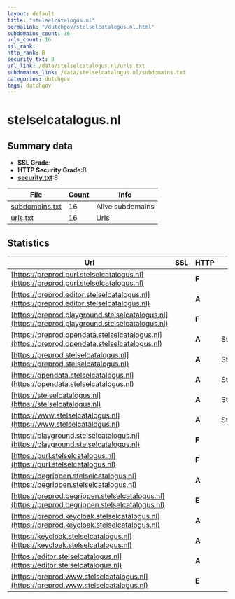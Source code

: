 ```yaml
---
layout: default
title: "stelselcatalogus.nl"
permalink: "/dutchgov/stelselcatalogus.nl.html"
subdomains_count: 16
urls_count: 16
ssl_rank: 
http_rank: B
security_txt: 8
url_link: /data/stelselcatalogus.nl/urls.txt
subdomains_link: /data/stelselcatalogus.nl/subdomains.txt
categories: dutchgov
tags: dutchgov
---
```



# stelselcatalogus.nl
## Summary data


 - **SSL Grade**:
 - **HTTP Security Grade**:B
 - **[security.txt](https://www.digitaleoverheid.nl/nieuws/standaard-security-txt-nu-verplicht-voor-overheid/)**:8


| File       | Count | Info |
|------------|-------|------|
|[subdomains.txt](/DutchGovScope/data/stelselcatalogus.nl/subdomains.txt)|16|Alive subdomains|
|[urls.txt](/DutchGovScope/data/stelselcatalogus.nl/urls.txt)|16|Urls|


## Statistics


| Url | SSL | HTTP | Server | Cookie | HSTS | CORS | CTO | CSP | XFO | XXP | RP |FP| Tech |Title |
|--------|-------|-------|------|------|------|------|------|------|------|------|------|------|------|------|
|[https://preprod.purl.stelselcatalogus.nl](https://preprod.purl.stelselcatalogus.nl)| | **F**|| | | :warning:| | | | | :white_check_mark: | |HSTS||
|[https://preprod.editor.stelselcatalogus.nl](https://preprod.editor.stelselcatalogus.nl)| | **A**|| |:white_check_mark: | | |:warning: | :white_check_mark: | :white_check_mark: | :white_check_mark: | |HSTS|Editor|
|[https://preprod.playground.stelselcatalogus.nl](https://preprod.playground.stelselcatalogus.nl)| | **F**|| | | :warning:| | | | | :white_check_mark: | |HSTS|404 Not Found|
|[https://preprod.opendata.stelselcatalogus.nl](https://preprod.opendata.stelselcatalogus.nl)| | **A**|Stelselcatalogus| |:white_check_mark: | | |:warning: | :white_check_mark: | :white_check_mark: | :white_check_mark: | |HSTS|Logius Stelselca...|
|[https://preprod.stelselcatalogus.nl](https://preprod.stelselcatalogus.nl)| | **A**|Stelselcatalogus| |:white_check_mark: | | |:warning: | :white_check_mark: | :white_check_mark: | :white_check_mark: | |HSTS|Logius Stelselca...|
|[https://opendata.stelselcatalogus.nl](https://opendata.stelselcatalogus.nl)| | **A**|Stelselcatalogus| |:white_check_mark: | | |:warning: | :white_check_mark: | :white_check_mark: | :white_check_mark: | |HSTS|Logius Stelselca...|
|[https://stelselcatalogus.nl](https://stelselcatalogus.nl)| | **A**|Stelselcatalogus| |:white_check_mark: | | |:warning: | :white_check_mark: | :white_check_mark: | :white_check_mark: | |HSTS|Logius Stelselca...|
|[https://www.stelselcatalogus.nl](https://www.stelselcatalogus.nl)| | **A**|Stelselcatalogus| |:white_check_mark: | | |:warning: | :white_check_mark: | :white_check_mark: | :white_check_mark: | |HSTS|Logius Stelselca...|
|[https://playground.stelselcatalogus.nl](https://playground.stelselcatalogus.nl)| | **F**|| | | :warning:| | | | | :white_check_mark: | |HSTS|404 Not Found|
|[https://purl.stelselcatalogus.nl](https://purl.stelselcatalogus.nl)| | **F**|| | | :warning:| | | | | :white_check_mark: | |HSTS||
|[https://begrippen.stelselcatalogus.nl](https://begrippen.stelselcatalogus.nl)| | **A**|| |:white_check_mark: | :warning:| |:warning: | :white_check_mark: | | :white_check_mark: | |HSTS|Viewer|
|[https://preprod.begrippen.stelselcatalogus.nl](https://preprod.begrippen.stelselcatalogus.nl)| | **E**|| | | | | | | | :white_check_mark: | |HSTS|Viewer|
|[https://preprod.keycloak.stelselcatalogus.nl](https://preprod.keycloak.stelselcatalogus.nl)| | **A**|| |:white_check_mark: | | | :white_check_mark:| :white_check_mark: | :white_check_mark: | :white_check_mark: | |HSTS|Welcome to Keycl...|
|[https://keycloak.stelselcatalogus.nl](https://keycloak.stelselcatalogus.nl)| | **A**|| |:white_check_mark: | | | :white_check_mark:| :white_check_mark: | :white_check_mark: | :white_check_mark: | |HSTS|Welcome to Keycl...|
|[https://editor.stelselcatalogus.nl](https://editor.stelselcatalogus.nl)| | **A**|| |:white_check_mark: | | |:warning: | :white_check_mark: | :white_check_mark: | :white_check_mark: | |HSTS|Editor|
|[https://preprod.www.stelselcatalogus.nl](https://preprod.www.stelselcatalogus.nl)| | **E**|| | | | | | | | :white_check_mark: | |HSTS||


